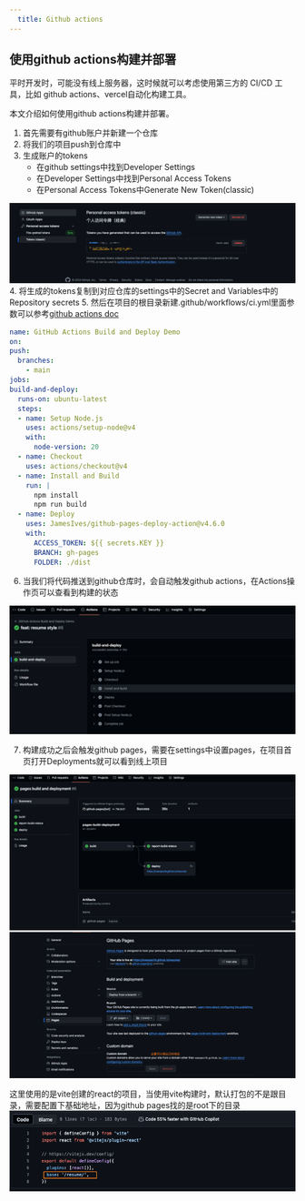```yaml
---
  title: Github actions
---
```

## 使用github actions构建并部署

  平时开发时，可能没有线上服务器，这时候就可以考虑使用第三方的 CI/CD 工具，比如 github actions、vercel自动化构建工具。

  本文介绍如何使用github actions构建并部署。
  1.  首先需要有github账户并新建一个仓库
  2.  将我们的项目push到仓库中
  3.  生成账户的tokens
      + 在github settings中找到Developer Settings
      + 在Developer Settings中找到Personal Access Tokens
      + 在Personal Access Tokens中Generate New Token(classic)

  ![alt text](./image.png)
  4.  将生成的tokens复制到对应仓库的settings中的Secret and Variables中的Repository secrets
  5.  然后在项目的根目录新建.github/workflows/ci.yml里面参数可以参考[github actions doc](https://docs.github.com/en/actions/learn-github-actions/understanding-github-actions)
  ```yaml
name: GitHub Actions Build and Deploy Demo
on:
  push:
    branches:
      - main
jobs:
  build-and-deploy:
    runs-on: ubuntu-latest
    steps:
    - name: Setup Node.js
      uses: actions/setup-node@v4
      with:
        node-version: 20
    - name: Checkout
      uses: actions/checkout@v4
    - name: Install and Build
      run: |
        npm install
        npm run build
    - name: Deploy
      uses: JamesIves/github-pages-deploy-action@v4.6.0
      with:
        ACCESS_TOKEN: ${{ secrets.KEY }}
        BRANCH: gh-pages
        FOLDER: ./dist
  ```
  6.  当我们将代码推送到github仓库时，会自动触发github actions，在Actions操作页可以查看到构建的状态
   
  ![alt text](./image-1.png)

  7.  构建成功之后会触发github pages，需要在settings中设置pages，在项目首页打开Deployments就可以看到线上项目
   
  ![alt text](./image-2.png)
  ![alt text](./image-3.png)

  这里使用的是vite创建的react的项目，当使用vite构建时，默认打包的不是跟目录，需要配置下基础地址，因为github pages找的是root下的目录
  ![alt text](./image-4.png)

  
